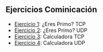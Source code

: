 ## Ejercicios Cominicación

- [Ejercicio 1](./src/PrimoTCP/): ¿Eres Primo? TCP
- [Ejercicio 2](./src/PrimoUDP/): ¿Eres Primo? UDP
- [Ejercicio 3](./src/SumaTCP/): Calculadora TCP
- [Ejercicio 4](./src/SumaUDP/): Calculadora UDP
